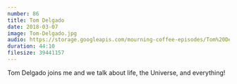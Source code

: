 ```yaml
---
number: 86
title: Tom Delgado
date: 2018-03-07
image: Tom-Delgado.jpg
audio: https://storage.googleapis.com/mourning-coffee-episodes/Tom%20Delgado%20Release.mp3
duration: 44:10
filesize: 39441157
---
```


Tom Delgado joins me and we talk about life, the Universe, and everything!
